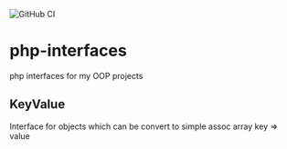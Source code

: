 ![GitHub CI](https://github.com/otis22/php-interfaces/workflows/CI/badge.svg)

# php-interfaces

php interfaces for my OOP projects 

## KeyValue

Interface for objects which can be convert to simple assoc array key => value
